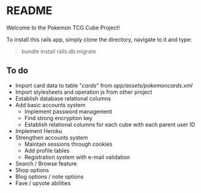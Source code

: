 # README

Welcome to the Pokemon TCG Cube Project!

To install this rails app, simply clone the directory, navigate to it and type:
> bundle install
> rails db:migrate

To do
-----
* Import card data to table "*cards*" from _app/assets/pokemoncards.xml_
* Import stylesheets and operation js from other project
* Establish database relational columns
* Add basic accounts system
  + Implement password management
  + Find strong encryption key
  + Establish relational columns for each cube with each parent user ID
* Implement Heroku
* Strengthen accounts system
  + Maintain sessions through cookies
  + Add profile tables
  + Registration system with e-mail validation
* Search / Browse feature
* Shop options
* Blog options / note options
* Fave / upvote abilities 
